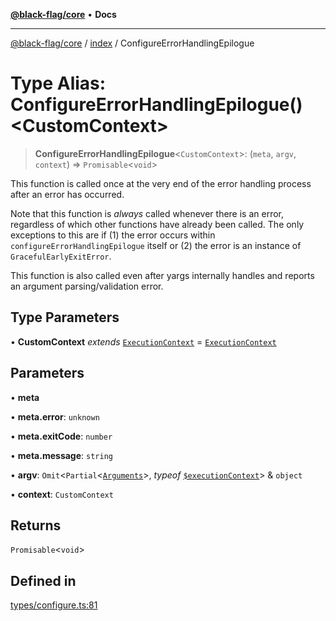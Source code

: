 [**@black-flag/core**](../../README.md) • **Docs**

***

[@black-flag/core](../../README.md) / [index](../README.md) / ConfigureErrorHandlingEpilogue

# Type Alias: ConfigureErrorHandlingEpilogue()\<CustomContext\>

> **ConfigureErrorHandlingEpilogue**\<`CustomContext`\>: (`meta`, `argv`, `context`) => `Promisable`\<`void`\>

This function is called once at the very end of the error handling process
after an error has occurred.

Note that this function is _always_ called whenever there is an error,
regardless of which other functions have already been called. The only
exceptions to this are if (1) the error occurs within
`configureErrorHandlingEpilogue` itself or (2) the error is an instance of
`GracefulEarlyExitError`.

This function is also called even after yargs internally handles and reports
an argument parsing/validation error.

## Type Parameters

• **CustomContext** *extends* [`ExecutionContext`](../../util/type-aliases/ExecutionContext.md) = [`ExecutionContext`](../../util/type-aliases/ExecutionContext.md)

## Parameters

• **meta**

• **meta.error**: `unknown`

• **meta.exitCode**: `number`

• **meta.message**: `string`

• **argv**: `Omit`\<`Partial`\<[`Arguments`](Arguments.md)\>, *typeof* [`$executionContext`](../variables/$executionContext.md)\> & `object`

• **context**: `CustomContext`

## Returns

`Promisable`\<`void`\>

## Defined in

[types/configure.ts:81](https://github.com/Xunnamius/black-flag/blob/cdc6af55387aac92b7d9fc16a57790068e4b6d49/types/configure.ts#L81)
